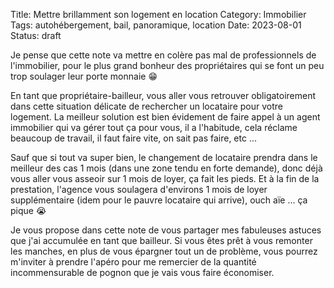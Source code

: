Title: Mettre brillamment son logement en location
Category: Immobilier
Tags: autohébergement, bail, panoramique, location
Date: 2023-08-01
Status: draft

Je pense que cette note va mettre en colère pas mal de professionnels de l'immobilier, pour le plus grand bonheur des propriétaires qui se font un peu trop soulager leur porte monnaie 😁

En tant que propriétaire-bailleur, vous aller vous retrouver obligatoirement dans cette situation délicate de rechercher un locataire pour votre logement.
La meilleur solution est bien évidement de faire appel à un agent immobilier qui va gérer tout ça pour vous, il a l'habitude, cela réclame beaucoup de travail, il faut faire vite, on sait pas faire, etc ...

Sauf que si tout va super bien, le changement de locataire prendra dans le meilleur des cas 1 mois (dans une zone tendu en forte demande), donc déjà vous aller vous asseoir sur 1 mois de loyer, ça fait les pieds. Et à la fin de la prestation, l'agence vous soulagera d'environs 1 mois de loyer supplémentaire (idem pour le pauvre locataire qui arrive), ouch aïe ... ça pique 😭

Je vous propose dans cette note de vous partager mes fabuleuses astuces que j'ai accumulée en tant que bailleur. Si vous êtes prêt à vous remonter les manches, en plus de vous épargner tout un de problème, vous pourrez m'inviter à prendre l'apéro pour me remercier de la quantité incommensurable de pognon que je vais vous faire économiser.
